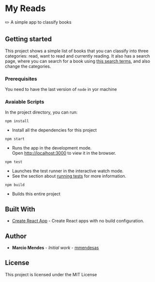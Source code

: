 # My Reads
:pencil2: A simple app to classify books

## Getting started

This project shows a simple list of books that you can classify into three categories: read, want to read and currently reading. It also has a search page, where you can search for a book using [this search terms](SEARCH_TERMS.md), and also change the categories.

### Prerequisites
You need to have the last version of `node` in yor machine

### Avaiable Scripts

In the project directory, you can run:
  
`npm install` 
 * Install all the dependencies for this project

`npm start`
  *  Runs the app in the development mode.<br>
    Open [http://localhost:3000](http://localhost:3000) to view it in the browser.

`npm test`
  * Launches the test runner in the interactive watch mode.<br>
  * See the section about [running tests](https://facebook.github.io/create-react-app/docs/running-tests) for more information.

`npm build`
  * Builds this entire project

## Built With

* [Create React App](https://github.com/facebook/create-react-app) - Create React apps with no build configuration.

## Author

* **Marcio Mendes** - *Initial work* - [mmendesas](https://github.com/mmendesas)

## License

This project is licensed under the MIT License
